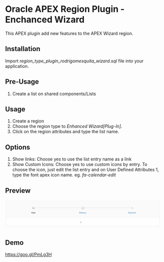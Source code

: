 # Oracle APEX Region Plugin - Enchanced Wizard
This APEX plugin add new features to the APEX Wizard region.

## Installation ##
Import *region_type_plugin_rodrigomesquita_wizard.sql* file into your application.

## Pre-Usage ##
1. Create a list on shared components/Lists

## Usage ##
1. Create a region
2. Choose the region type to *Enhanced Wizard[Plug-In]*.
3. Click on the region attributes and type the list name.



## Options ##
1. Show links: Choose yes to use the list entry name as a link
2. Show Custom Icons:  Choose yes to use custom icons by entry. To choose the icon, just edit the list entry and on User Defined Attributes 1, type the font apex icon name. eg. *fa-calendar-edit*

## Preview ##

![Preview](plugin_preview.gif)

## Demo ##

https://goo.gl/PmLg3H



